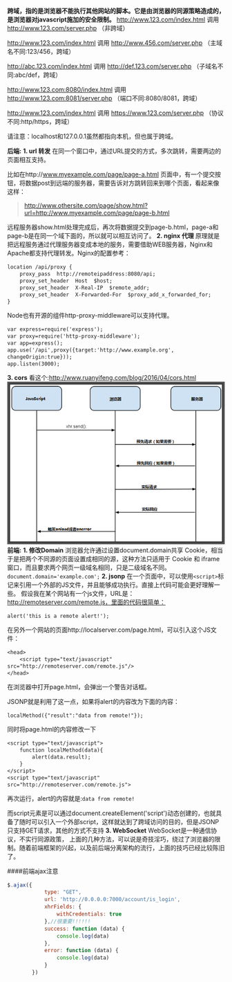 **跨域，指的是浏览器不能执行其他网站的脚本。它是由浏览器的同源策略造成的，是浏览器对javascript施加的安全限制。**
http://www.123.com/index.html 调用 http://www.123.com/server.php （非跨域）

http://www.123.com/index.html 调用 http://www.456.com/server.php （主域名不同:123/456，跨域）

http://abc.123.com/index.html 调用 http://def.123.com/server.php （子域名不同:abc/def，跨域）

http://www.123.com:8080/index.html 调用 http://www.123.com:8081/server.php （端口不同:8080/8081，跨域）

http://www.123.com/index.html 调用 https://www.123.com/server.php （协议不同:http/https，跨域）

请注意：localhost和127.0.0.1虽然都指向本机，但也属于跨域。

**后端:**
**1. url 转发**
在同一个窗口中，通过URL提交的方式，多次跳转，需要两边的页面相互支持。

比如在http://www.myexample.com/page/page-a.html 页面中，有一个提交按钮，将数据post到远端的服务器，需要告诉对方跳转回来到哪个页面，看起来像这样：
>http://www.othersite.com/page/show.html?url=http://www.myexample.com/page/page-b.html

远程服务器show.html处理完成后，再次将数据提交到page-b.html，page-a和page-b是在同一个域下面的，所以就可以相互访问了。
**2. nginx 代理**
原理就是把远程服务通过代理服务器变成本地的服务，需要借助WEB服务器，Nginx和Apache都支持代理转发。Nginx的配置参考：
```
location /api/proxy {
    proxy_pass  http://remoteipaddress:8080/api;
    proxy_set_header  Host  $host;
    proxy_set_header  X-Real-IP  $remote_addr;
    proxy_set_header  X-Forwarded-For  $proxy_add_x_forwarded_for;
}
```

Node也有开源的组件http-proxy-middleware可以支持代理。

```
var express=require('express');
var proxy=require('http-proxy-middleware');
var app=express();
app.use('/api',proxy({target:'http://www.example.org', changeOrigin:true}));
app.listen(3000);
```
**3. cors**
看这个:http://www.ruanyifeng.com/blog/2016/04/cors.html
![](/assets/3281657-c41aa1081050e6cc.png)
<br>
**前端:**
**1. 修改Domain**
浏览器允许通过设置document.domain共享 Cookie，相当于是把两个不同源的页面设置成相同的源，这种方法只适用于 Cookie 和 iframe 窗口，而且要求两个网页一级域名相同，只是二级域名不同。
`document.domain='example.com';`
**2. jsonp**
在一个页面中，可以使用`<script>`标记来引用一个外部的JS文件，并且能够成功执行。直接上代码可能会更好理解一些。
假设我在某个网站有一个js文件，URL是：http://remoteserver.com/remote.js，里面的代码很简单：
```
alert('this is a remote alert!');
```
在另外一个网站的页面http://localserver.com/page.html，可以引入这个JS文件：
```
<head>
    <script type="text/javascript" src="http://remoteserver.com/remote.js"/>
</head>
```
在浏览器中打开page.html，会弹出一个警告对话框。

JSONP就是利用了这一点，如果将alert的内容改为下面的内容：
```
localMethod({"result":"data from remote!"});
```
同时将page.html的内容修改一下
```
<script type="text/javascript">
    function localMethod(data){
        alert(data.result);
    }
</script>
<script type="text/javascript" src="http://remoteserver.com/remote.js">
```
再次运行，alert的内容就是:`data from remote!`

而script元素是可以通过document.createElement('script')动态创建的，也就具备了随时可以引入一个外部script，这样就达到了跨域访问的目的，但是JSONP只支持GET请求，其他的方式不支持
**3. WebSocket**
WebSocket是一种通信协议，不实行同源政策，
上面的几种方法，可以说是奇技淫巧，绕过了浏览器的限制。随着前端框架的兴起，以及前后端分离架构的流行，上面的技巧已经比较陈旧了。

####前端ajax注意
```js
$.ajax({
            type: "GET",
            url: 'http://0.0.0.0:7000/account/is_login',
            xhrFields: {
                withCredentials: true
            },//很重要!!!!!!
            success: function (data) {
                console.log(data)
            },
            error: function (data) {
                console.log(data)
            }
        })
```


